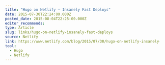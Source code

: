 ```yaml
---
title: "Hugo on Netlify — Insanely Fast Deploys"
date: 2015-07-30T22:24:00.000Z
posted_date: 2015-08-04T22:25:00.000Z
editor_recommends:
type: Article
slug: links/hugo-on-netlify-insanely-fast-deploys
source: Netlify
link: https://www.netlify.com/blog/2015/07/30/hugo-on-netlify-insanely-fast-deploys
tool:
  - Hugo
  - Netlify
---
```





